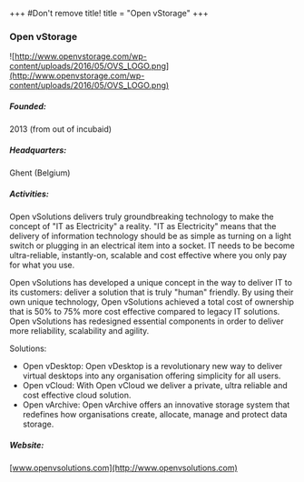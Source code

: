 +++
#Don't remove title!
title = "Open vStorage"
+++
### Open vStorage

![http://www.openvstorage.com/wp-content/uploads/2016/05/OVS_LOGO.png](http://www.openvstorage.com/wp-content/uploads/2016/05/OVS_LOGO.png)

##### Founded:

2013 (from out of incubaid)

##### Headquarters:

Ghent (Belgium)

##### Activities:

Open vSolutions delivers truly groundbreaking technology to make the concept of "IT as Electricity" a reality. "IT as Electricity" means that the delivery of information technology should be as simple as turning on a light switch or plugging in an electrical item into a socket. IT needs to be become ultra-reliable, instantly-on, scalable and cost effective where you only pay for what you use.

Open vSolutions has developed a unique concept in the way to deliver IT to its customers: deliver a solution that is truly "human" friendly. By using their own unique technology, Open vSolutions achieved a total cost of ownership that is 50% to 75% more cost effective compared to legacy IT solutions. Open vSolutions has redesigned essential components in order to deliver more reliability, scalability and agility.

Solutions:

-   Open vDesktop: Open vDesktop is a revolutionary new way to deliver virtual desktops into any organisation offering simplicity for all users.
-   Open vCloud: With Open vCloud we deliver a private, ultra reliable and cost effective cloud solution.
-   Open vArchive: Open vArchive offers an innovative storage system that redefines how organisations create, allocate, manage and protect data storage.

##### Website:

[www.openvsolutions.com](http://www.openvsolutions.com)
